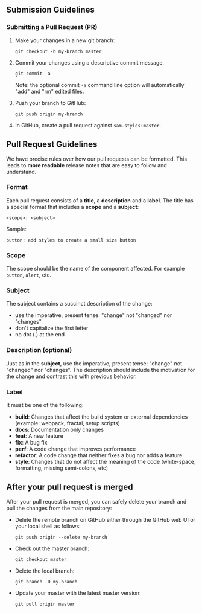 ## <a name="submit"></a> Submission Guidelines

### <a name="submit-pr"></a> Submitting a Pull Request (PR)

1. Make your changes in a new git branch:

   ```shell
   git checkout -b my-branch master
   ```

1. Commit your changes using a descriptive commit message.

   ```shell
   git commit -a
   ```

   Note: the optional commit `-a` command line option will automatically "add" and "rm" edited files.

1. Push your branch to GitHub:

   ```shell
   git push origin my-branch
   ```

1. In GitHub, create a pull request against `sam-styles:master`.

## <a name="pr-guidelines"></a> Pull Request Guidelines

We have precise rules over how our pull requests can be formatted. This leads to **more readable** release notes that are easy to follow and understand.

### Format

Each pull request consists of a **title**, a **description** and a **label**. The title has a special format that includes a **scope** and a **subject**:

```
<scope>: <subject>
```

Sample:

```
button: add styles to create a small size button
```

### Scope

The scope should be the name of the component affected. For example `button`, `alert`, etc.

### Subject

The subject contains a succinct description of the change:

- use the imperative, present tense: "change" not "changed" nor "changes"
- don't capitalize the first letter
- no dot (.) at the end

### Description (optional)

Just as in the **subject**, use the imperative, present tense: "change" not "changed" nor "changes".
The description should include the motivation for the change and contrast this with previous behavior.

### Label

It must be one of the following:

- **build**: Changes that affect the build system or external dependencies (example: webpack, fractal, setup scripts)
- **docs**: Documentation only changes
- **feat**: A new feature
- **fix**: A bug fix
- **perf**: A code change that improves performance
- **refactor**: A code change that neither fixes a bug nor adds a feature
- **style**: Changes that do not affect the meaning of the code (white-space, formatting, missing semi-colons, etc)

## After your pull request is merged

After your pull request is merged, you can safely delete your branch and pull the changes from the main repository:

- Delete the remote branch on GitHub either through the GitHub web UI or your local shell as follows:

  ```shell
  git push origin --delete my-branch
  ```

- Check out the master branch:

  ```shell
  git checkout master
  ```

- Delete the local branch:

  ```shell
  git branch -D my-branch
  ```

- Update your master with the latest master version:

  ```shell
  git pull origin master
  ```
